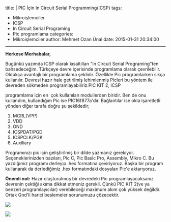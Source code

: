 title: |
  PIC İçin In Circuit Serial Programming(ICSP)
tags:
  - Mikroişlemciler
  - ICSP
  - In Circuit Serial Programing
  - Pic programlama
categories:
  - Mikroişlemciler
author: Mehmet Ozan Ünal
date: 2015-01-31 20:34:00
---
**Herkese Merhabalar,**

Bugünkü yazımda ICSP olarak kısaltıllan "In Circuit Serial Programing"ten bahsedeceğim. Türkçeye devre içerisinde programlama olarak çevrilebilir. Oldukça avantajlı bir programlama şeklidir. Özellikle Pic programlarken sıkça kullanılır. Devresi hazır hale getirilmiş lehimlenmiş Picleri bu yöntem ile devreden sökmeden programlayabiliriz.PIC KIT 2, ICSP
<!-- more -->programlama için en  çok kullanılan modullerden biridir. Ben de onu kullandım, kullandığım Pic ise PIC16f877a'dır. Bağlantılar ise okla işaretletli yönden diğer tarafa doğru şu şekildedir;  

1.  MCRL(VPP)
2.  VDD
3.  GND
4.  ICSPDAT/PGD
5.  ICSPCLK/PGK
6.  Auxiliary

Programınızı pic için geliştirilmiş bir dilde yazmanız gerekiyor. Seçeneklerinizden bazıları, Pic C, Pic Basic Pro, Assembly, Mikro C. Bu yazdığımız programı derleyip .hex formatına çeviriyoruz. Başka bir program kullanarak da derlediğimiz .hex formatındaki dosyaları Pic'e aktarıyoruz.

**Önemli not:** Hazır oluşturulmuş bir devredeki Pic programlayacaksanız devrenin çektiği akıma dikkat etmeniz gerekli. Çünkü PIC KIT 2(ve ya benzeri programlayıcılar) verebileceği maximum akım çok yüksek değildir. Ortak Gnd'li harici beslemeler sorunumuzu çözecektir.  

[![](https://4.bp.blogspot.com/-FmqLU_RH8kY/VM0OHwE9FcI/AAAAAAAAHFA/OqDQcrAnHN4/s1600/IMG_20150131_143722.jpg)](http://4.bp.blogspot.com/-FmqLU_RH8kY/VM0OHwE9FcI/AAAAAAAAHFA/OqDQcrAnHN4/s1600/IMG_20150131_143722.jpg)

[![](https://4.bp.blogspot.com/-Lr_LSh2gtJE/VM0OH-cx7RI/AAAAAAAAHFA/oSeESXYR2oQ/s1600/IMG_20150131_143751.jpg)](http://4.bp.blogspot.com/-Lr_LSh2gtJE/VM0OH-cx7RI/AAAAAAAAHFA/oSeESXYR2oQ/s1600/IMG_20150131_143751.jpg)